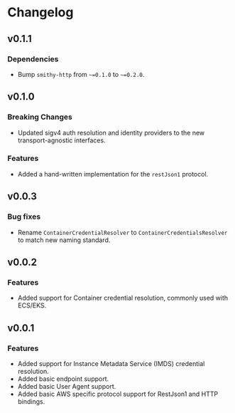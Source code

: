 # Changelog

## v0.1.1

### Dependencies
* Bump `smithy-http` from `~=0.1.0` to `~=0.2.0`.

## v0.1.0

### Breaking Changes
* Updated sigv4 auth resolution and identity providers to the new transport-agnostic interfaces.

### Features
* Added a hand-written implementation for the `restJson1` protocol.

## v0.0.3

### Bug fixes
* Rename `ContainerCredentialResolver` to `ContainerCredentialsResolver` to match new naming standard.

## v0.0.2

### Features
* Added support for Container credential resolution, commonly used with ECS/EKS.

## v0.0.1

### Features
* Added support for Instance Metadata Service (IMDS) credential resolution.
* Added basic endpoint support.
* Added basic User Agent support.
* Added basic AWS specific protocol support for RestJson1 and HTTP bindings.
